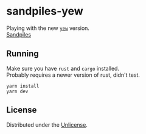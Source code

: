 # sandpiles-yew
Playing with the new [`yew`] version.  
[Sandpiles]

## Running
Make sure you have `rust` and `cargo` installed.  
Probably requires a newer version of rust, didn't test.

```
yarn install
yarn dev
```

## License
Distributed under the [Unlicense].

[`yew`]:     https://github.com/yewstack/yew
[Sandpiles]: https://en.wikipedia.org/wiki/Abelian_sandpile_model
[Unlicense]: ./UNLICENSE
